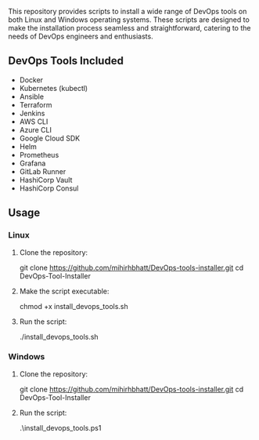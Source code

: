 This repository provides scripts to install a wide range of DevOps tools on both Linux and Windows operating systems. These scripts are designed to make the installation process seamless and straightforward, catering to the needs of DevOps engineers and enthusiasts.

## DevOps Tools Included
[](https://github.com/mihirhbhatt/DevOps-Tool-Installer/blob/master/README.md#usage)


-   Docker
-   Kubernetes (kubectl)
-   Ansible
-   Terraform
-   Jenkins
-   AWS CLI
-   Azure CLI
-   Google Cloud SDK
-   Helm
-   Prometheus
-   Grafana
-   GitLab Runner
-   HashiCorp Vault
-   HashiCorp Consul

## Usage

[](https://github.com/mihirhbhatt/DevOps-tools-installer/blob/master/README.md#usage)

### Linux

[](https://github.com/mihirhbhatt/DevOps-tools-installer/blob/master/README.md#usage)

1.  Clone the repository:
    
    git clone https://github.com/mihirhbhatt/DevOps-tools-installer.git
    cd DevOps-Tool-Installer
    
2.  Make the script executable:
    
    chmod +x install_devops_tools.sh
    
3.  Run the script:
   
    ./install_devops_tools.sh
    

### Windows

[](https://github.com/mihirhbhatt/DevOps-tools-installer/blob/master/README.md#usage)

1.  Clone the repository:
    
    git clone https://github.com/mihirhbhatt/DevOps-tools-installer.git
    cd DevOps-Tool-Installer
    
2.  Run the script:
    
    .\install_devops_tools.ps1
